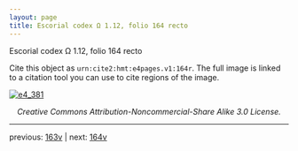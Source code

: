 ```yaml
---
layout: page
title: Escorial codex Ω 1.12, folio 164 recto
---
```


Escorial codex Ω 1.12, folio 164 recto

Cite this object as `urn:cite2:hmt:e4pages.v1:164r`.  The full image is linked to a citation tool you can use to cite regions of the image.

[![e4_381](http://www.homermultitext.org/iipsrv?IIIF=/project/homer/pyramidal/deepzoom/hmt/e4img/2017a/e4_381.tif/full/800,/0/default.jpg)](http://www.homermultitext.org/ict2/?urn=urn:cite2:hmt:e4img.2017a:e4_381) 

<p style="text-align: center; font-style: italic;">Creative Commons Attribution-Noncommercial-Share Alike 3.0 License.</p>

---

previous: [163v](../163v/) | next: [164v](../164v/)